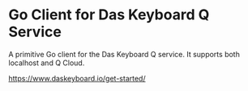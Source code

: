 # Go Client for Das Keyboard Q Service

A primitive Go client for the Das Keyboard Q service. It supports both localhost and Q Cloud.

https://www.daskeyboard.io/get-started/
